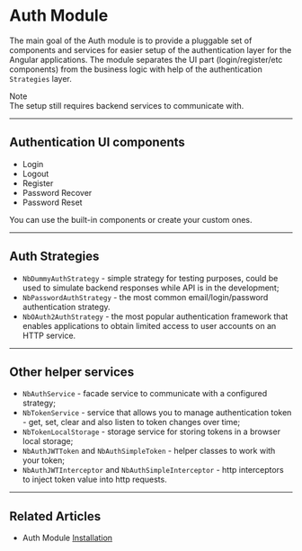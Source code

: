 # Auth Module

The main goal of the Auth module is to provide a pluggable set of components and services for easier setup of the authentication layer for the Angular applications.
The module separates the UI part (login/register/etc components) from the business logic with help of the authentication `Strategies` layer. 

<div class="note note-info">
  <div class="note-title">Note</div>
  <div class="note-body">
    The setup still requires backend services to communicate with.
  </div>
</div>
<hr>

## Authentication UI components
  - Login
  - Logout
  - Register
  - Password Recover
  - Password Reset

You can use the built-in components or create your custom ones.  
<hr>
  
## Auth Strategies
  - `NbDummyAuthStrategy` - simple strategy for testing purposes, could be used to simulate backend responses while API is in the development;
  - `NbPasswordAuthStrategy` - the most common email/login/password authentication strategy.
  - `NbOAuth2AuthStrategy` - the most popular authentication framework that enables applications to obtain limited access to user accounts on an HTTP service.
<hr>
    
## Other helper services
  - `NbAuthService` - facade service to communicate with a configured strategy;
  - `NbTokenService` - service that allows you to manage authentication token - get, set, clear and also listen to token changes over time;
  - `NbTokenLocalStorage` - storage service for storing tokens in a browser local storage;
  - `NbAuthJWTToken` and `NbAuthSimpleToken` - helper classes to work with your token;
  - `NbAuthJWTInterceptor` and `NbAuthSimpleInterceptor` - http interceptors to inject token value into http requests.
<hr>

## Related Articles

- Auth Module [Installation](#/docs/auth/installation) 
